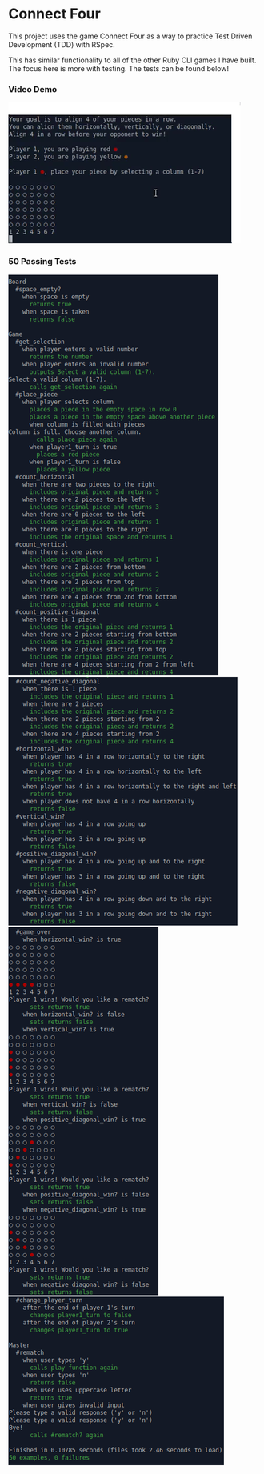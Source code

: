 # Connect Four

This project uses the game Connect Four as a way to practice Test Driven Development (TDD) with RSpec.

This has similar functionality to all of the other Ruby CLI games I have built. The focus here is more with testing. The tests can be found below!

### Video Demo

![Connect Four Video Demo](connect-four.gif)

### 50 Passing Tests

![Tests1](tests1.png)
![Tests2](tests2.png)
![Tests3](tests3.png)
![Tests4](tests4.png)
